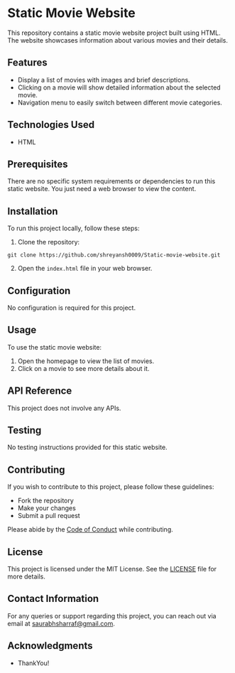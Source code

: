 # Static Movie Website

This repository contains a static movie website project built using HTML. The website showcases information about various movies and their details.

## Features

- Display a list of movies with images and brief descriptions.
- Clicking on a movie will show detailed information about the selected movie.
- Navigation menu to easily switch between different movie categories.

## Technologies Used

- HTML

## Prerequisites

There are no specific system requirements or dependencies to run this static website. You just need a web browser to view the content.

## Installation

To run this project locally, follow these steps:

1. Clone the repository:

```
git clone https://github.com/shreyansh0009/Static-movie-website.git
```

2. Open the `index.html` file in your web browser.

## Configuration

No configuration is required for this project.

## Usage

To use the static movie website:

1. Open the homepage to view the list of movies.
2. Click on a movie to see more details about it.

## API Reference

This project does not involve any APIs.

## Testing

No testing instructions provided for this static website.

## Contributing

If you wish to contribute to this project, please follow these guidelines:

- Fork the repository
- Make your changes
- Submit a pull request

Please abide by the [Code of Conduct](CODE_OF_CONDUCT.md) while contributing.

## License

This project is licensed under the MIT License. See the [LICENSE](LICENSE) file for more details.

## Contact Information

For any queries or support regarding this project, you can reach out via email at [saurabhsharraf@gmail.com](mailto:saurabhsharraf@gmail).

## Acknowledgments

- ThankYou!
